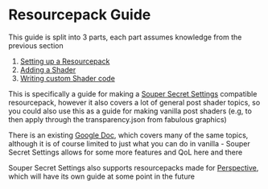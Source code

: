 # Resourcepack Guide

This guide is split into 3 parts, each part assumes knowledge from the previous section

1. [Setting up a Resourcepack](PackSetup.md)
2. [Adding a Shader](AddingShaders.md)
3. [Writing custom Shader code](WritingShaderCode.md)

This is specifically a guide for making a [Souper Secret Settings](https://modrinth.com/mod/souper-secret-settings) compatible resourcepack, however it also covers a lot of general post shader topics, so you could also use this as a guide for making vanilla post shaders (e.g, to then apply through the transparency.json from fabulous graphics)

There is an existing [Google Doc](https://docs.google.com/document/d/15TOAOVLgSNEoHGzpNlkez5cryH3hFF3awXL5Py81EMk/edit#heading=h.ulk02mtiolc9), which covers many of the same topics, although it is of course limited to just what you can do in vanilla - Souper Secret Settings allows for some more features and QoL here and there

Souper Secret Settings also supports resourcepacks made for [Perspective](https://modrinth.com/mod/mclegoman-perspective), which will have its own guide at some point in the future